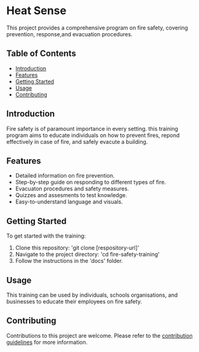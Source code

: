 # Heat Sense

This project provides a comprehensive program on fire safety, covering prevention, response,and evacuation procedures.

## Table of Contents
 - [Introduction](#introduction)
 - [Features](#features)
 - [Getting Started](#getting-started)
 - [Usage](#usage)
 - [Contributing](#contributing)
 
 ## Introduction

 Fire safety is of paramount importance in every setting. this training program aims to educate individuals on how to prevent fires, repond effectively in case of fire, and safely evacute a building.

 ## Features

- Detailed information on fire prevention.
- Step-by-step guide on responding to different types of fire.
- Evacuaton procedures and safety measures.
- Quizzes and assesments to test knowledge.
- Easy-to-understand language and visuals.

## Getting Started

To get started with the training:

1. Clone this repository: 'git clone [respository-url]'
2. Navigate to the project directory: 'cd fire-safety-training'
3. Follow the instructions in the 'docs' folder.

## Usage

This training can be used by individuals, schools organisations, and businesses to educate their employees on fire safety.

## Contributing

Contributions to this project are welcome. Please refer to the [contribution guidelines](CONTRIBUTING.md) for more information. 